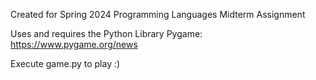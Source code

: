 Created for Spring 2024 Programming Languages Midterm Assignment

Uses and requires the Python Library Pygame:
https://www.pygame.org/news 

Execute game.py to play :)
